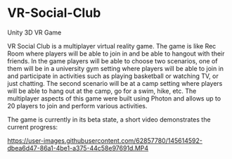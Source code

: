 # VR-Social-Club
Unity 3D VR Game

VR Social Club is  a multiplayer virtual reality game. The game is like Rec Room where players will be able to join in and be able to hangout with their friends. In the game players will be able to choose two scenarios, one of them will be in a university gym setting where players will be able to join in and participate in activities such as playing basketball or watching TV, or just chatting. The second scenario will be at a camp setting where players will be able to hang out at the camp, go for a swim, hike, etc. The multiplayer aspects of this game were built using Photon and allows up to 20 players to join and perform various activities. 

The game is currently in its beta state, a short video demonstrates the current progress: 


https://user-images.githubusercontent.com/62857780/145614592-dbea6d47-86a1-4be1-a375-44c58e97691d.MP4

